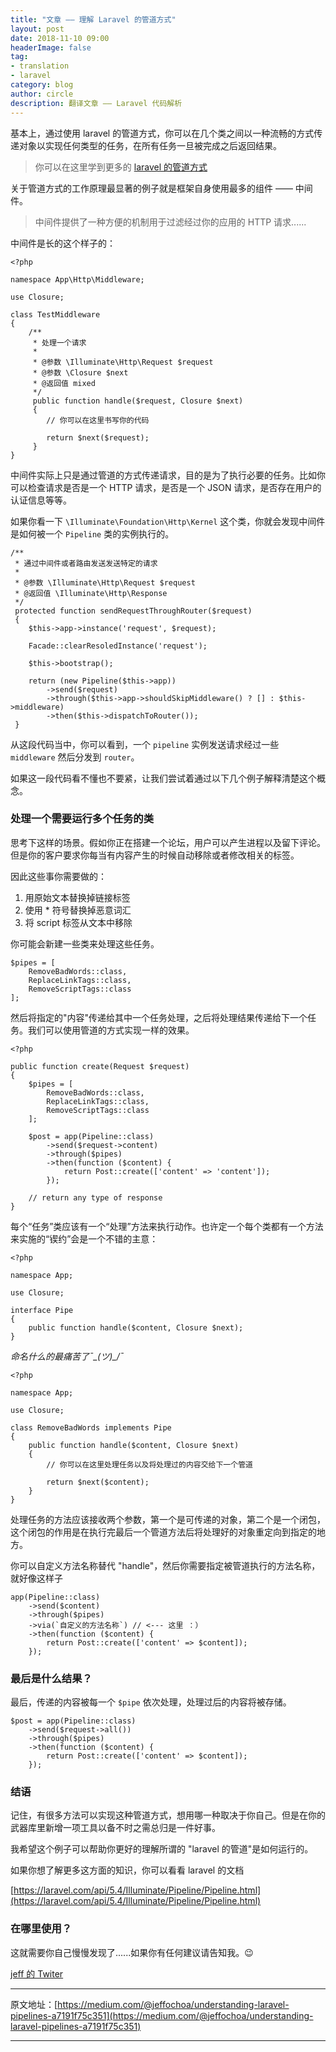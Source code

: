 ```yaml
---
title: "文章 —— 理解 Laravel 的管道方式"
layout: post
date: 2018-11-10 09:00
headerImage: false
tag:
- translation
- laravel
category: blog
author: circle
description: 翻译文章 —— Laravel 代码解析
---
```


基本上，通过使用 laravel 的管道方式，你可以在几个类之间以一种流畅的方式传递对象以实现任何类型的任务，在所有任务一旦被完成之后返回结果。

> 你可以在这里学到更多的 [laravel 的管道方式](https://laracasts.com/series/whip-monstrous-code-into-shape/episodes/14)

关于管道方式的工作原理最显著的例子就是框架自身使用最多的组件 —— 中间件。

> 中间件提供了一种方便的机制用于过滤经过你的应用的 HTTP 请求......

中间件是长的这个样子的：

```
<?php

namespace App\Http\Middleware;

use Closure;

class TestMiddleware
{
	/**
	 * 处理一个请求
	 * 
	 * @参数 \Illuminate\Http\Request $request
	 * @参数 \Closure $next
	 * @返回值 mixed
	 */
	 public function handle($request, Closure $next)
	 {
	 	// 你可以在这里书写你的代码

	 	return $next($request);
	 }
}
```

中间件实际上只是通过管道的方式传递请求，目的是为了执行必要的任务。比如你可以检查请求是否是一个 HTTP 请求，是否是一个 JSON 请求，是否存在用户的认证信息等等。

如果你看一下 `\Illuminate\Foundation\Http\Kernel` 这个类，你就会发现中间件是如何被一个 `Pipeline` 类的实例执行的。

```
/**
 * 通过中间件或者路由发送发送特定的请求
 * 
 * @参数 \Illuminate\Http\Request $request
 * @返回值 \Illuminate\Http\Response
 */
 protected function sendRequestThroughRouter($request)
 {
 	$this->app->instance('request', $request);

 	Facade::clearResoledInstance('request');

 	$this->bootstrap();

 	return (new Pipeline($this->app))
		->send($request)
		->through($this->app->shouldSkipMiddleware() ? [] : $this->middleware)
		->then($this->dispatchToRouter());
 }
```

从这段代码当中，你可以看到，一个 `pipeline` 实例发送请求经过一些 `middleware` 然后分发到 `router`。

如果这一段代码看不懂也不要紧，让我们尝试着通过以下几个例子解释清楚这个概念。

### 处理一个需要运行多个任务的类

思考下这样的场景。假如你正在搭建一个论坛，用户可以产生进程以及留下评论。但是你的客户要求你每当有内容产生的时候自动移除或者修改相关的标签。

因此这些事你需要做的：

1. 用原始文本替换掉链接标签
2. 使用 * 符号替换掉恶意词汇
3. 将 script 标签从文本中移除

你可能会新建一些类来处理这些任务。

```
$pipes = [
	RemoveBadWords::class,
	ReplaceLinkTags::class,
	RemoveScriptTags::class
];
```

然后将指定的"内容"传递给其中一个任务处理，之后将处理结果传递给下一个任务。我们可以使用管道的方式实现一样的效果。

```
<?php

public function create(Request $request)
{
	$pipes = [
		RemoveBadWords::class,
		ReplaceLinkTags::class,
		RemoveScriptTags::class
	];

	$post = app(Pipeline::class)
		->send($request->content)
		->through($pipes)
		->then(function ($content) {
			return Post::create(['content' => 'content']);
		});

	// return any type of response
}
```

每个“任务”类应该有一个“处理”方法来执行动作。也许定一个每个类都有一个方法来实施的“锲约”会是一个不错的主意：

```
<?php

namespace App;

use Closure;

interface Pipe
{
	public function handle($content, Closure $next);
}
```

*命名什么的最痛苦了¯\_(ツ)_/¯*

```
<?php

namespace App;

use Closure;

class RemoveBadWords implements Pipe
{
	public function handle($content, Closure $next)
	{
		// 你可以在这里处理任务以及将处理过的内容交给下一个管道

		return $next($content);
	}
}
```

处理任务的方法应该接收两个参数，第一个是可传递的对象，第二个是一个闭包，这个闭包的作用是在执行完最后一个管道方法后将处理好的对象重定向到指定的地方。

你可以自定义方法名称替代 "handle"，然后你需要指定被管道执行的方法名称，就好像这样子

```
app(Pipeline::class)
	->send($content)
	->through($pipes)
	->via(`自定义的方法名称`) // <--- 这里 ：）
	->then(function ($content) {
		return Post::create(['content' => $content]);
	});
```

### 最后是什么结果？

最后，传递的内容被每一个 `$pipe` 依次处理，处理过后的内容将被存储。

```
$post = app(Pipeline::class)
	->send($request->all())
	->through($pipes)
	->then(function ($content) {
		return Post::create(['content' => $content]);
	});
``` 

### 结语

记住，有很多方法可以实现这种管道方式，想用哪一种取决于你自己。但是在你的武器库里新增一项工具以备不时之需总归是一件好事。

我希望这个例子可以帮助你更好的理解所谓的 "laravel 的管道"是如何运行的。

如果你想了解更多这方面的知识，你可以看看 laravel 的文档

[https://laravel.com/api/5.4/Illuminate/Pipeline/Pipeline.html](https://laravel.com/api/5.4/Illuminate/Pipeline/Pipeline.html)

### 在哪里使用？

这就需要你自己慢慢发现了......如果你有任何建议请告知我。😉

[jeff 的 Twiter](https://twitter.com/Jeffer_8a)

---  
原文地址：[https://medium.com/@jeffochoa/understanding-laravel-pipelines-a7191f75c351](https://medium.com/@jeffochoa/understanding-laravel-pipelines-a7191f75c351)

---

